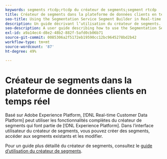 ```yaml
---
keywords: segments rtcdp;rtcdp du créateur de segments;segment rtcdp
title: Créateur de segments dans la plateforme de données clients en temps réel
seo-title: Using the Segmentation Service Segment Builder in Real-time Customer Data Platform
description: Un guide décrivant l’utilisation du créateur de segments.
seo-description: A user guide describing how to use the Segmentation Service Segment Builder on Real-time Customer Data Platform.
exl-id: a9a14ec4-d8e2-48b2-882f-5afd0cb06b71
source-git-commit: 0085306a2f5172eb19590cc12bc9645278bd2b42
workflow-type: tm+mt
source-wordcount: '87'
ht-degree: 49%

---
```


# Créateur de segments dans la plateforme de données clients en temps réel

Basé sur Adobe Experience Platform, [!DNL Real-time Customer Data Platform] peut utiliser les fonctionnalités complètes du créateur de segments qui font partie de [!DNL Experience Platform]. Dans l’interface utilisateur du créateur de segments, vous pouvez créer des segments, accéder aux segments existants et les modifier.

Pour un guide plus détaillé du créateur de segments, consultez le [guide d’utilisation du créateur de segments](../../segmentation/ui/segment-builder.md).
